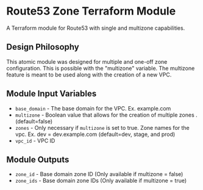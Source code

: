 # Route53 Zone Terraform Module

A Terraform module for Route53 with single and multizone capabilities.

## Design Philosophy

This atomic module was designed for multiple and one-off zone configuration. This is possible with the "multizone" variable. The multizone feature is meant to be used along with the creation of a new VPC.


## Module Input Variables

- `base_domain` - The base domain for the VPC. Ex. example.com
- `multizone` - Boolean value that allows for the creation of multiple zones . (default=false)
- `zones` - Only necessary if `multizone` is set to true. Zone names for the vpc. Ex. dev = dev.example.com (default=dev, stage, and prod)
- `vpc_id` - VPC ID

## Module Outputs

- `zone_id` - Base domain zone ID (Only available if multizone = false) 
- `zone_ids` - Base domain zone IDs (Only available if multizone = true)
